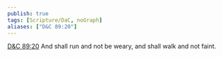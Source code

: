 ```yaml
---
publish: true
tags: [Scripture/DaC, noGraph]
aliases: ["D&C 89:20"]
---
```

[D&C 89:20](https://churchofjesuschrist.org/study/scriptures/dc-testament/dc/89?lang=eng&id=p20#p20) And shall run and not be weary, and shall walk and not faint.
